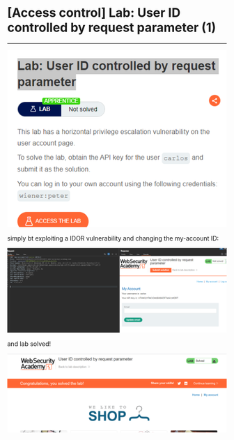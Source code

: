 # [Access control] Lab: User ID controlled by request parameter (1)

---

![Untitled](%5BAccess%20control%5D%20Lab%20User%20ID%20controlled%20by%20request%203f432c8f0314410b895269132ad04b38/Untitled.png)

simply bt exploiting a IDOR vulnerability and changing the my-account ID:  

![Untitled](%5BAccess%20control%5D%20Lab%20User%20ID%20controlled%20by%20request%203f432c8f0314410b895269132ad04b38/Untitled%201.png)

and lab solved!

![Untitled](%5BAccess%20control%5D%20Lab%20User%20ID%20controlled%20by%20request%203f432c8f0314410b895269132ad04b38/Untitled%202.png)